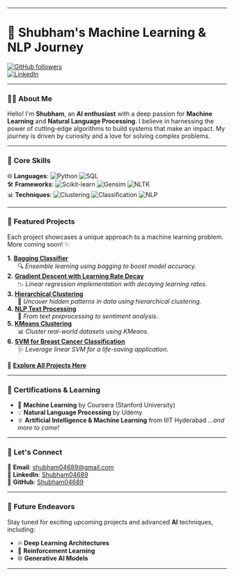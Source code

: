 
---

# 🌟 **Shubham's Machine Learning & NLP Journey**  
[![GitHub followers](https://img.shields.io/github/followers/Shubham04689?label=Follow&style=social)](https://github.com/Shubham04689)  
[![LinkedIn](https://img.shields.io/badge/-Shubham04689-blue?style=flat-square&logo=Linkedin&logoColor=white&link=https://www.linkedin.com/in/shubham04689/)](https://www.linkedin.com/in/shubham04689/)

---

### 👨‍💻 **About Me**  
Hello! I'm **Shubham**, an **AI enthusiast** with a deep passion for **Machine Learning** and **Natural Language Processing**. I believe in harnessing the power of cutting-edge algorithms to build systems that make an impact. My journey is driven by curiosity and a love for solving complex problems.

---

### 🧠 **Core Skills**  
🌐 **Languages**: ![Python](https://img.shields.io/badge/-Python-3776AB?logo=python&logoColor=white&style=flat-square) ![SQL](https://img.shields.io/badge/-SQL-4479A1?logo=postgresql&logoColor=white&style=flat-square)  
🛠️ **Frameworks**: ![Scikit-learn](https://img.shields.io/badge/-Scikit--learn-F7931E?logo=scikit-learn&logoColor=white&style=flat-square) ![Gensim](https://img.shields.io/badge/-Gensim-619B2A?style=flat-square) ![NLTK](https://img.shields.io/badge/-NLTK-026e00?style=flat-square)  
📊 **Techniques**: ![Clustering](https://img.shields.io/badge/-Clustering-333333?style=flat-square) ![Classification](https://img.shields.io/badge/-Classification-007EC6?style=flat-square) ![NLP](https://img.shields.io/badge/-NLP-purple?style=flat-square)

---

### 🚀 **Featured Projects**  
Each project showcases a unique approach to a machine learning problem. More coming soon! ✨  

**1.** [**Bagging Classifier**](Bagging_Classifier.ipynb)  
&nbsp;&nbsp;&nbsp;&nbsp;&nbsp;&nbsp;🔍 _Ensemble learning using bagging to boost model accuracy._  
**2.** [**Gradient Descent with Learning Rate Decay**](Batch_GD_LR_decay.ipynb)  
&nbsp;&nbsp;&nbsp;&nbsp;&nbsp;&nbsp;📉 _Linear regression implementation with decaying learning rates._  
**3.** [**Hierarchical Clustering**](Hierarchical_Clustering.ipynb)  
&nbsp;&nbsp;&nbsp;&nbsp;&nbsp;&nbsp;🔗 _Uncover hidden patterns in data using hierarchical clustering._  
**4.** [**NLP Text Processing**](NLP.ipynb)  
&nbsp;&nbsp;&nbsp;&nbsp;&nbsp;&nbsp;💬 _From text preprocessing to sentiment analysis._  
**5.** [**KMeans Clustering**](Kmeans_Clustering.ipynb)  
&nbsp;&nbsp;&nbsp;&nbsp;&nbsp;&nbsp;📊 _Cluster real-world datasets using KMeans._  
**6.** [**SVM for Breast Cancer Classification**](SVM_Linear_Classifer_Breast_Cancer.ipynb)  
&nbsp;&nbsp;&nbsp;&nbsp;&nbsp;&nbsp;🩺 _Leverage linear SVM for a life-saving application._  

🔗 **[Explore All Projects Here](https://github.com/Shubham04689?tab=repositories)**  

---

### 📜 **Certifications & Learning**  
- 📖   **Machine Learning** by Coursera (Stanford University)  
- 💡   **Natural Language Processing** by Udemy
- ♕    **Artificial Intelligence & Machine Learning** from IIIT Hyderabad
*...and more to come!*  

---

### 🌟 **Let's Connect**  
📧 **Email**: [shubham04689@gmail.com](mailto:your-email@example.com)  
💼 **LinkedIn**: [Shubham04689](https://www.linkedin.com/in/shubham04689/)  
🔗 **GitHub**: [Shubham04689](https://github.com/Shubham04689)  

---

### 🎯 **Future Endeavors**  
Stay tuned for exciting upcoming projects and advanced **AI** techniques, including:  
- 🔥 **Deep Learning Architectures**  
- 🧠 **Reinforcement Learning**  
- 🌐 **Generative AI Models**  

---
